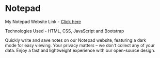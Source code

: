 <!DOCTYPE html>
<html>
<body>

<h1>Notepad</h1>

<p>
  My Notepad Website Link - <a href="https://noteswave.netlify.app/">Click here</a>
</p>

<p>Technologies Used - HTML, CSS, JavaScript and Bootstrap</p>

<p>
  Quickly write and save notes on our Notepad website, featuring a dark mode for easy viewing. Your privacy matters – we don't collect any of your data. Enjoy a fast and lightweight experience with our open-source design.
</p>

</body>
</html>
